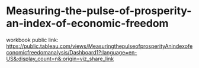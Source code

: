 # Measuring-the-pulse-of-prosperity-an-index-of-economic-freedom



workbook public link:  https://public.tableau.com/views/MeasuringthepulseofprosperityAnindexofeconomicfreedomanalysis/Dashboard1?:language=en-US&:display_count=n&:origin=viz_share_link
